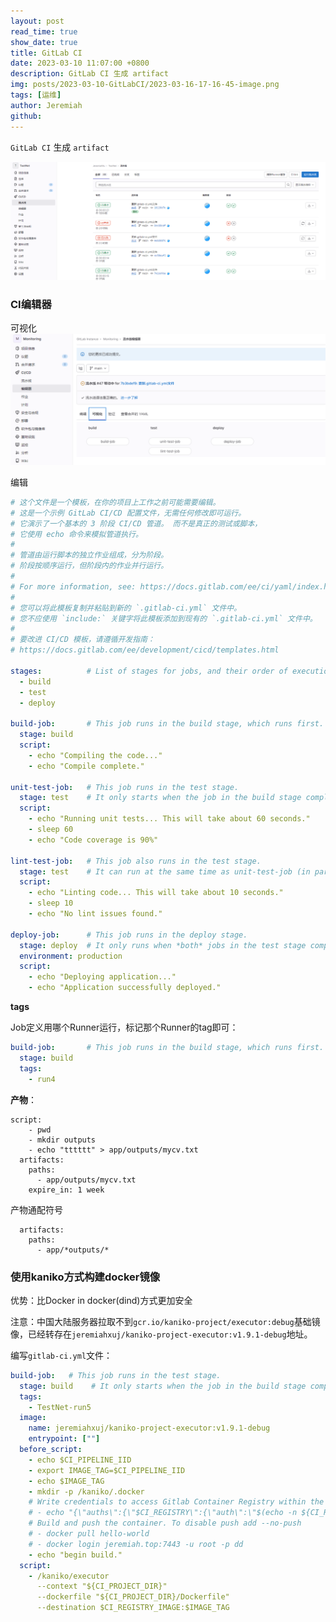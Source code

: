 ```yaml
---
layout: post
read_time: true
show_date: true
title: GitLab CI
date: 2023-03-10 11:07:00 +0800
description: GitLab CI 生成 artifact
img: posts/2023-03-10-GitLabCI/2023-03-16-17-16-45-image.png
tags: [运维]
author: Jeremiah
github: 
---
```


`GitLab CI` 生成 `artifact`

![](../assets/img/posts/2023-03-10-GitLabCI/2023-03-16-16-40-37-image.png)

### CI编辑器

可视化![](../assets/img/posts/2023-03-10-GitLabCI/2023-03-16-17-00-44-image.png)

编辑

```yaml
# 这个文件是一个模板，在你的项目上工作之前可能需要编辑。
# 这是一个示例 GitLab CI/CD 配置文件，无需任何修改即可运行。
# 它演示了一个基本的 3 阶段 CI/CD 管道。 而不是真正的测试或脚本，
# 它使用 echo 命令来模拟管道执行。
#
# 管道由运行脚本的独立作业组成，分为阶段。
# 阶段按顺序运行，但阶段内的作业并行运行。
#
# For more information, see: https://docs.gitlab.com/ee/ci/yaml/index.html#stages
#
# 您可以将此模板复制并粘贴到新的 `.gitlab-ci.yml` 文件中。
# 您不应使用 `include:` 关键字将此模板添加到现有的 `.gitlab-ci.yml` 文件中。
#
# 要改进 CI/CD 模板，请遵循开发指南：
# https://docs.gitlab.com/ee/development/cicd/templates.html

stages:          # List of stages for jobs, and their order of execution
  - build
  - test
  - deploy

build-job:       # This job runs in the build stage, which runs first.
  stage: build
  script:
    - echo "Compiling the code..."
    - echo "Compile complete."

unit-test-job:   # This job runs in the test stage.
  stage: test    # It only starts when the job in the build stage completes successfully.
  script:
    - echo "Running unit tests... This will take about 60 seconds."
    - sleep 60
    - echo "Code coverage is 90%"

lint-test-job:   # This job also runs in the test stage.
  stage: test    # It can run at the same time as unit-test-job (in parallel).
  script:
    - echo "Linting code... This will take about 10 seconds."
    - sleep 10
    - echo "No lint issues found."

deploy-job:      # This job runs in the deploy stage.
  stage: deploy  # It only runs when *both* jobs in the test stage complete successfully.
  environment: production
  script:
    - echo "Deploying application..."
    - echo "Application successfully deployed."
```

**tags**

Job定义用哪个Runner运行，标记那个Runner的tag即可：

```yaml
build-job:       # This job runs in the build stage, which runs first.
  stage: build
  tags:
    - run4
```

**产物**：

```
script:
    - pwd
    - mkdir outputs
    - echo "tttttt" > app/outputs/mycv.txt
  artifacts:
    paths:
      - app/outputs/mycv.txt
    expire_in: 1 week
```

产物通配符号

```
  artifacts:
    paths:
      - app/*outputs/*
```

### 使用kaniko方式构建docker镜像

优势：比Docker in docker(dind)方式更加安全

注意：中国大陆服务器拉取不到`gcr.io/kaniko-project/executor:debug`基础镜像，已经转存在`jeremiahxuj/kaniko-project-executor:v1.9.1-debug`地址。

编写`gitlab-ci.yml`文件：

```yml
build-job:   # This job runs in the test stage.
  stage: build    # It only starts when the job in the build stage completes successfully.
  tags:
    - TestNet-run5
  image:
    name: jeremiahxuj/kaniko-project-executor:v1.9.1-debug
    entrypoint: [""]
  before_script:
    - echo $CI_PIPELINE_IID
    - export IMAGE_TAG=$CI_PIPELINE_IID
    - echo $IMAGE_TAG
    - mkdir -p /kaniko/.docker
    # Write credentials to access Gitlab Container Registry within the runner/ci
    # - echo "{\"auths\":{\"$CI_REGISTRY\":{\"auth\":\"$(echo -n ${CI_REGISTRY_USER}:${CI_REGISTRY_PASSWORD} | base64 | tr -d '\n')\"}}}" > /kaniko/.docker/config.json
    # Build and push the container. To disable push add --no-push
    # - docker pull hello-world
    # - docker login jeremiah.top:7443 -u root -p dd
    - echo "begin build."
  script:
    - /kaniko/executor
      --context "${CI_PROJECT_DIR}"
      --dockerfile "${CI_PROJECT_DIR}/Dockerfile"
      --destination $CI_REGISTRY_IMAGE:$IMAGE_TAG
```
